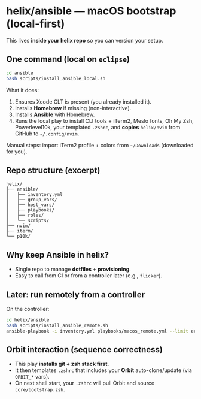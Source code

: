 # helix/ansible — macOS bootstrap (local-first)

This lives **inside your helix repo** so you can version your setup.

## One command (local on `eclipse`)
```bash
cd ansible
bash scripts/install_ansible_local.sh
```
What it does:
1) Ensures Xcode CLT is present (you already installed it).
2) Installs **Homebrew** if missing (non-interactive).
3) Installs **Ansible** with Homebrew.
4) Runs the local play to install CLI tools + iTerm2, Meslo fonts, Oh My Zsh, Powerlevel10k, your templated `.zshrc`, and **copies** `helix/nvim` from GitHub to `~/.config/nvim`.

Manual steps: import iTerm2 profile + colors from `~/Downloads` (downloaded for you).

## Repo structure (excerpt)
```
helix/
├── ansible/
│   ├── inventory.yml
│   ├── group_vars/
│   ├── host_vars/
│   ├── playbooks/
│   ├── roles/
│   └── scripts/
├── nvim/
├── iterm/
└── p10k/
```

## Why keep Ansible in helix?
- Single repo to manage **dotfiles + provisioning**.
- Easy to call from CI or from a controller later (e.g., `flicker`).

## Later: run remotely from a controller
On the controller:
```bash
cd helix/ansible
bash scripts/install_ansible_remote.sh
ansible-playbook -i inventory.yml playbooks/macos_remote.yml --limit eclipse -K
```

## Orbit interaction (sequence correctness)
- This play **installs git + zsh stack first**.
- It then templates `.zshrc` that includes your **Orbit** auto-clone/update (via `ORBIT_*` vars).
- On next shell start, your `.zshrc` will pull Orbit and source `core/bootstrap.zsh`.